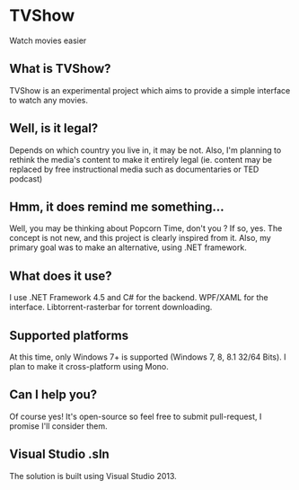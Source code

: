 # TVShow
Watch movies easier

## What is TVShow?
TVShow is an experimental project which aims to provide a simple interface to watch any movies.

## Well, is it legal?
Depends on which country you live in, it may be not. Also, I'm planning to rethink the media's content to make it entirely legal (ie. content may be replaced by free instructional media such as documentaries or TED podcast)

## Hmm, it does remind me something...
Well, you may be thinking about Popcorn Time, don't you ? If so, yes. The concept is not new, and this project is clearly inspired from it. Also, my primary goal was to make an alternative, using .NET framework.

## What does it use?
I use .NET Framework 4.5 and C# for the backend. WPF/XAML for the interface. Libtorrent-rasterbar for torrent downloading.

## Supported platforms
At this time, only Windows 7+ is supported (Windows 7, 8, 8.1 32/64 Bits). I plan to make it cross-platform using Mono.

## Can I help you?
Of course yes! It's open-source so feel free to submit pull-request, I promise I'll consider them.

## Visual Studio .sln
The solution is built using Visual Studio 2013.

